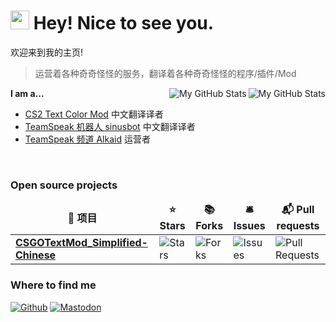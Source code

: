 <h1><img src="https://emojis.slackmojis.com/emojis/images/1531849430/4246/blob-sunglasses.gif?1531849430" width="30"/> Hey! Nice to see you.</h1>
<p>欢迎来到我的主页! </br> 

> 运营着各种奇奇怪怪的服务，翻译着各种奇奇怪怪的程序/插件/Mod

<a href="https://github.com/sukkaw#gh-light-mode-only">
  <img src="https://github-readme-stats.vercel.app/api?username=hexgu" align="right" alt="My GitHub Stats" />
</a>

<a href="https://github.com/sukkaw#gh-dark-mode-only">
  <img src="https://github-readme-stats.vercel.app/api?username=hexgu" align="right" alt="My GitHub Stats" />
</a>

**I am a...**

- [CS2 Text Color Mod](https://github.com/hexgu/CSGOTextMod_Simplified-Chinese) 中文翻译译者
- [TeamSpeak 机器人 sinusbot](https://forum.sinusbot.com/resources/%E7%AE%80%E4%BD%93%E4%B8%AD%E6%96%87-simplified-chinese-translation.520/) 中文翻译译者
- [TeamSpeak 频道 Alkaid](https://ts.gkd.plus/) 运营者

<br>



<h3>Open source projects</h3>
<table>
  <thead align="center">
    <tr border: none;>
      <td><b>🎁 项目</b></td>
      <td><b>⭐ Stars</b></td>
      <td><b>📚 Forks</b></td>
      <td><b>🛎 Issues</b></td>
      <td><b>📬 Pull requests</b></td>
    </tr>
  </thead>
  <tbody>
    <tr>
      <td><a href="https://github.com/hexgu/CSGOTextMod_Simplified-Chinese"><b>CSGOTextMod_Simplified-Chinese</b></a></td>
      <td><img alt="Stars" src="https://img.shields.io/github/stars/hexgu/CSGOTextMod_Simplified-Chinese?style=flat-square&labelColor=343b41"/></td>
      <td><img alt="Forks" src="https://img.shields.io/github/forks/hexgu/CSGOTextMod_Simplified-Chinese?style=flat-square&labelColor=343b41"/></td>
      <td><img alt="Issues" src="https://img.shields.io/github/issues/hexgu/CSGOTextMod_Simplified-Chinese?style=flat-square&labelColor=343b41"/></td>
      <td><img alt="Pull Requests" src="https://img.shields.io/github/issues-pr/hexgu/CSGOTextMod_Simplified-Chinese?style=flat-square&labelColor=343b41"/></td>
    </tr>
  </tbody>
</table>
<h3>Where to find me</h3>
<p>
<a href="https://github.com/hexgu" target="_blank"><img alt="Github" src="https://img.shields.io/badge/GitHub-%2312100E.svg?&style=for-the-badge&logo=Github&logoColor=white" /></a>
<a href="https://social.hit.moe/@hexg" target="_blank"><img alt="Mastodon" src="https://img.shields.io/badge/Mastodon-%231DA1F2.svg?&style=for-the-badge&logo=Mastodon&logoColor=white" /></a>
</p>
